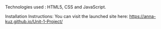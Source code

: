 Technologies used :
HTML5, CSS and JavaScript.


Installation Instructions:
You can visit the launched site here: https://anna-kuz.github.io/Unit-1-Project/
